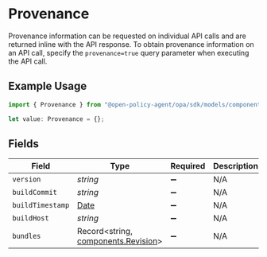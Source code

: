 # Provenance

Provenance information can be requested on individual API calls and are returned inline with the API response. To obtain provenance information on an API call, specify the `provenance=true` query parameter when executing the API call.

## Example Usage

```typescript
import { Provenance } from "@open-policy-agent/opa/sdk/models/components";

let value: Provenance = {};
```

## Fields

| Field                                                                                         | Type                                                                                          | Required                                                                                      | Description                                                                                   |
| --------------------------------------------------------------------------------------------- | --------------------------------------------------------------------------------------------- | --------------------------------------------------------------------------------------------- | --------------------------------------------------------------------------------------------- |
| `version`                                                                                     | *string*                                                                                      | :heavy_minus_sign:                                                                            | N/A                                                                                           |
| `buildCommit`                                                                                 | *string*                                                                                      | :heavy_minus_sign:                                                                            | N/A                                                                                           |
| `buildTimestamp`                                                                              | [Date](https://developer.mozilla.org/en-US/docs/Web/JavaScript/Reference/Global_Objects/Date) | :heavy_minus_sign:                                                                            | N/A                                                                                           |
| `buildHost`                                                                                   | *string*                                                                                      | :heavy_minus_sign:                                                                            | N/A                                                                                           |
| `bundles`                                                                                     | Record<string, [components.Revision](../../../sdk/models/components/revision.md)>             | :heavy_minus_sign:                                                                            | N/A                                                                                           |
